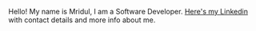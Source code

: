 Hello! My name is Mridul, I am a Software Developer.
[Here's my Linkedin](https://www.linkedin.com/in/mridulwadhwaa) with contact details and more info about me.
